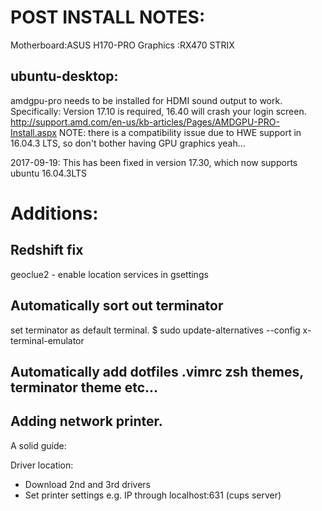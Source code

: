 # POST INSTALL NOTES:
Motherboard:ASUS H170-PRO
Graphics   :RX470 STRIX
## ubuntu-desktop:
amdgpu-pro needs to be installed for HDMI sound output to work.
Specifically: Version 17.10 is required, 16.40 will crash your login screen.
http://support.amd.com/en-us/kb-articles/Pages/AMDGPU-PRO-Install.aspx
NOTE: there is a compatibility issue due to HWE support in 16.04.3 LTS, so don't bother having GPU graphics yeah...

2017-09-19: This has been fixed in version 17.30, which now supports ubuntu 16.04.3LTS
[](https://www2.ati.com/drivers/linux/ubuntu/amdgpu-pro-17.30-465504.tar.xz)


# Additions:
## Redshift fix
geoclue2 - enable location services in gsettings

## Automatically sort out terminator
set terminator as default terminal.
$ sudo update-alternatives --config x-terminal-emulator

## Automatically add dotfiles .vimrc zsh themes, terminator theme etc...

## Adding network printer.
A solid guide: [](https://www.josharcher.uk/code/install-brother-printer-hl3040cn-drivers-linux-ubuntu/)

Driver location: [](http://support.brother.com/g/b/downloadlist.aspx?c=us&lang=en&prod=hl3040cn_all&os=128)

 - Download 2nd and 3rd drivers
 - Set printer settings e.g. IP through localhost:631 (cups server)

